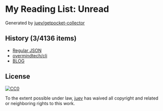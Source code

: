 # My Reading List: Unread

Generated by [juev/getpocket-collector](https://github.com/juev/getpocket-collector)

## History (3/4136 items)

- [Regular JSON](https://neilmadden.blog/2023/05/31/regular-json/)
- [overmindtech/cli](https://github.com/overmindtech/cli)
- [BLOG](https://getsession.org/blog/)

## License

[![CC0](https://mirrors.creativecommons.org/presskit/buttons/88x31/svg/cc-zero.svg)](https://creativecommons.org/publicdomain/zero/1.0/)

To the extent possible under law, [juev](https://github.com/juev) has waived all copyright and related or neighboring rights to this work.
